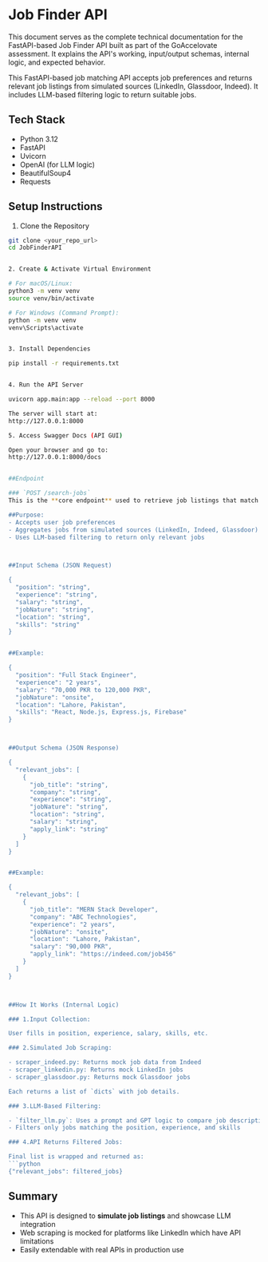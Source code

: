 # Job Finder API

This document serves as the complete technical documentation for the FastAPI-based Job Finder API built as part of the GoAccelovate assessment. It explains the API's working, input/output schemas, internal logic, and expected behavior.

This FastAPI-based job matching API accepts job preferences and returns relevant job listings from simulated sources (LinkedIn, Glassdoor, Indeed). It includes LLM-based filtering logic to return suitable jobs.

## Tech Stack
- Python 3.12
- FastAPI
- Uvicorn
- OpenAI (for LLM logic)
- BeautifulSoup4
- Requests

## Setup Instructions

1. Clone the Repository

```bash
git clone <your_repo_url>
cd JobFinderAPI


2. Create & Activate Virtual Environment

# For macOS/Linux:
python3 -m venv venv
source venv/bin/activate

# For Windows (Command Prompt):
python -m venv venv
venv\Scripts\activate


3. Install Dependencies

pip install -r requirements.txt


4. Run the API Server

uvicorn app.main:app --reload --port 8000

The server will start at:
http://127.0.0.1:8000

5. Access Swagger Docs (API GUI)

Open your browser and go to:
http://127.0.0.1:8000/docs


##Endpoint

### `POST /search-jobs`
This is the **core endpoint** used to retrieve job listings that match the user's preferences.

##Purpose:
- Accepts user job preferences
- Aggregates jobs from simulated sources (LinkedIn, Indeed, Glassdoor)
- Uses LLM-based filtering to return only relevant jobs



##Input Schema (JSON Request)

{
  "position": "string",
  "experience": "string",
  "salary": "string",
  "jobNature": "string",
  "location": "string",
  "skills": "string"
}


##Example:

{
  "position": "Full Stack Engineer",
  "experience": "2 years",
  "salary": "70,000 PKR to 120,000 PKR",
  "jobNature": "onsite",
  "location": "Lahore, Pakistan",
  "skills": "React, Node.js, Express.js, Firebase"
}



##Output Schema (JSON Response)

{
  "relevant_jobs": [
    {
      "job_title": "string",
      "company": "string",
      "experience": "string",
      "jobNature": "string",
      "location": "string",
      "salary": "string",
      "apply_link": "string"
    }
  ]
}


##Example:

{
  "relevant_jobs": [
    {
      "job_title": "MERN Stack Developer",
      "company": "ABC Technologies",
      "experience": "2 years",
      "jobNature": "onsite",
      "location": "Lahore, Pakistan",
      "salary": "90,000 PKR",
      "apply_link": "https://indeed.com/job456"
    }
  ]
}



##How It Works (Internal Logic)

### 1.Input Collection:

User fills in position, experience, salary, skills, etc.

### 2.Simulated Job Scraping:

- scraper_indeed.py: Returns mock job data from Indeed
- scraper_linkedin.py: Returns mock LinkedIn jobs
- scraper_glassdoor.py: Returns mock Glassdoor jobs

Each returns a list of `dicts` with job details.

### 3.LLM-Based Filtering:

- `filter_llm.py`: Uses a prompt and GPT logic to compare job descriptions against user input
- Filters only jobs matching the position, experience, and skills

### 4.API Returns Filtered Jobs:

Final list is wrapped and returned as:
```python
{"relevant_jobs": filtered_jobs}
```


## Summary
- This API is designed to **simulate job listings** and showcase LLM integration
- Web scraping is mocked for platforms like LinkedIn which have API limitations
- Easily extendable with real APIs in production use

